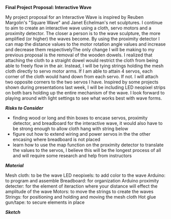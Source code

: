**Final Project Proposal: Interactive Wave**

My project proposal for an Interactive Wave is inspired by Reuben Margolin's "Square Wave" and Janet Echelman's net sculptures. I continue to aim to create an interactive wave using a cloth, servo motors and a proximity detector. The closer a person is to the wave sculpture, the more amplified (or higher) the waves become. By using the proximity detector I can map the distance values to the motor rotation angle values and increase and decrease them respectivelyThe only change I will be making to my previous proposal is the removal of the wooden dowels. I realized that attaching the cloth to a straight dowel would restrict the cloth from being able to freely flow in the air. Instead, I will be tying strings holding the mesh cloth directly to servo motor arms. If I am able to attain 4 servos, each corner of the cloth would hand down from each servo. If not. I will attach two opposite corners to the two servos I have. Inspired by some projects shown during presentations last week, I will be including LED neopixel strips on both bars holding up the entire mechanism of the wave. I look forward to playing around with light settings to see what works best with wave forms. 

***Risks to Consider***
- finding wood or long and thin boxes to encase servos, proximity detector, and breadboard for the interactive wave, it would also have to be strong enough to allow cloth hang with string below 
- figure out how to extend wiring and power servos in the the other encasing where breadboard is not placed 
- learn how to use the map function on the proximity detector to translate the values to the servos, I believe this will be the longest process of all and will require some research and help from instructors

***Material***

Mesh cloth: to be the wave
LED neopixels: to add color to the wave
Arduino: to program and assemble 
Breadboard: for organization 
Arduino proximity detecter: for the element of iteraction where your distance will effect the amplitude of the wave
Motors: to move the strings to create the waves
Strings: for positioning and holding and moving the mesh cloth
Hot glue gun/tape: to secure elements in place

***Sketch***

